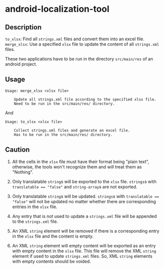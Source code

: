# android-localization-tool

## Description

`to_xlsx`: Find all `strings.xml` files and convert them into an excel file.
`merge_xlsx`: Use a specified `xlsx` file to update the content of all `strings.xml` files.

These two applications have to be run in the directory `src/main/res` of an android project.

## Usage

```
Usage: merge_xlsx <xlsx file>

	Update all strings.xml file according to the specified xlsx file.
	Need to be run in the src/main/res/ directory.
```

And

```
Usage: to_xlsx <xlsx file>

	Collect strings.xml files and generate an excel file.
	Has to be run in the src/main/res/ directory.
```

## Caution

1. All the cells in the `xlsx` file must have their format being "plain text",
   otherwise, the tools won't recognize them and will treat them as "Nothing".

2. Only translatable `string`s will be exported to the `xlsx` file. `strings`s with
   `translatable == "false"` and `string-array`s are not exported.

3. Only translatable `string`s will be updated. `strings`s with `translatable == "false"`
   will not be updated no matter whether there are corresponding entries in the `xlsx` file.

4. Any entry that is not used to update a `strings.xml` file will be appended to the `strings.xml` file.

5. An XML `string` element will be removed if there is a corresponding entry in the `xlsx` file and 
   the content is empty.

6. An XML `string` element will empty content will be exported as an entry with empty content in the `xlsx` file.
   This file will remove the XML `string`  element if used to update `strings.xml` files.
   So, XML `string` elements with empty contents should be voided.


